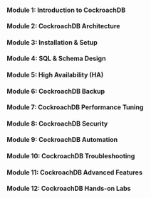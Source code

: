 #### Module 1: Introduction to CockroachDB

#### Module 2: CockroachDB Architecture

#### Module 3: Installation & Setup

#### Module 4: SQL & Schema Design

#### Module 5: High Availability (HA)

#### Module 6: CockroachDB Backup

#### Module 7: CockroachDB Performance Tuning

#### Module 8: CockroachDB Security

#### Module 9: CockroachDB Automation

#### Module 10: CockroachDB Troubleshooting

#### Module 11: CockroachDB Advanced Features

#### Module 12: CockroachDB Hands-on Labs

